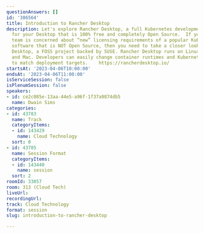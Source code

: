 ```yaml
---
questionAnswers: []
id: '386564'
title: Introduction to Rancher Desktop
description: Let's explore Rancher Desktop, a full Kubernetes development environment
  for your Desktop that is 100% free and completely Open Source.  If your development
  team is concerned about “new” licensing requirements of a popular Kubernetes Desktop
  software that is NOT Open Source, then you need to take a closer look at Rancher
  Desktop, a FOSS project backed by SUSE. Rancher Desktop runs on Linux, Windows,
  and Mac. Developers can easily change container runtimes and Kubernetes versions
  to match deployment targets.    https://rancherdesktop.io/
startsAt: '2023-04-06T10:00:00'
endsAt: '2023-04-06T11:00:00'
isServiceSession: false
isPlenumSession: false
speakers:
- id: ce2c085e-13aa-44e5-a96f-1f37a9874db5
  name: Dwain Sims
categories:
- id: 43783
  name: Track
  categoryItems:
  - id: 143429
    name: Cloud Technology
  sort: 0
- id: 43785
  name: Session Format
  categoryItems:
  - id: 143440
    name: session
  sort: 2
roomId: 33057
room: 313 (Cloud Tech)
liveUrl: 
recordingUrl: 
track: Cloud Technology
format: session
slug: introduction-to-rancher-desktop

---
```

